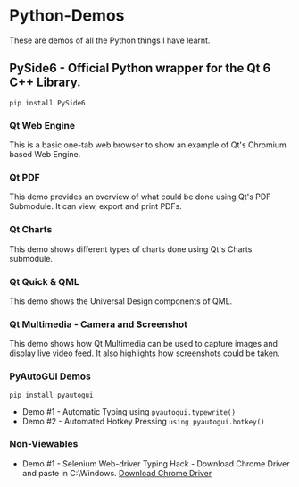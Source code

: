 # Python-Demos
These are demos of all the Python things I have learnt.

## PySide6 - Official Python wrapper for the Qt 6 C++ Library.

`pip install PySide6`

### Qt Web Engine
This is a basic one-tab web browser to show an example of Qt's Chromium based Web Engine.

### Qt PDF
This demo provides an overview of what could be done using Qt's PDF Submodule. It can view, export and print PDFs.

### Qt Charts
This demo shows different types of charts done using Qt's Charts submodule.

### Qt Quick & QML
This demo shows the Universal Design components of QML.

### Qt Multimedia - Camera and Screenshot
This demo shows how Qt Multimedia can be used to capture images and display live video feed. It also highlights how screenshots could be taken.

### PyAutoGUI Demos
`pip install pyautogui`
- Demo #1 - Automatic Typing using `pyautogui.typewrite()`
- Demo #2 - Automated Hotkey Pressing `using pyautogui.hotkey()`

### Non-Viewables
- Demo #1 - Selenium Web-driver Typing Hack - Download Chrome Driver and paste in C:\Windows. [Download Chrome Driver](https://storage.googleapis.com/chrome-for-testing-public/140.0.7339.80/win64/chrome-win64.zip)
